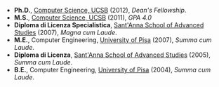 * **Ph.D.**, [Computer Science, UCSB](http://www.cs.ucsb.edu/) (2012), *Dean's Fellowship*.
 * **M.S.**, [Computer Science, UCSB](http://www.cs.ucsb.edu/) (2011), *GPA 4.0*
 * **Diploma di Licenza Specialistica**, [Sant'Anna School of Advanced Studies](http://www.santannaschool.eu/) (2007), *Magna cum Laude*.
 * **M.E.**, Computer Engineering, [University of Pisa](http://www.unipi.it/index.php/english) (2007), *Summa cum Laude*.
 * **Diploma di Licenza**, [Sant'Anna School of Advanced Studies](http://www.santannaschool.eu/) (2005), *Summa cum Laude*.
 * **B.E.**, Computer Engineering, [University of Pisa](http://www.unipi.it/index.php/english) (2004), *Summa cum Laude*.
